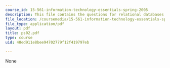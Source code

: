 ```yaml
---
course_id: 15-561-information-technology-essentials-spring-2005
description: This file contains the questions for relational databases.
file_location: /coursemedia/15-561-information-technology-essentials-spring-2005/48ed911e8bee94702779f12f419797eb_ps02.pdf
file_type: application/pdf
layout: pdf
title: ps02.pdf
type: course
uid: 48ed911e8bee94702779f12f419797eb

---
```

None